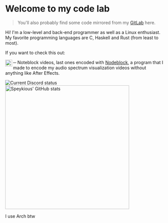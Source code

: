 # Welcome to my code lab

> You'll also probably find some code mirrored from my [GitLab](https://gitlab.com/Speykious) here.

Hi! I'm a low-level and back-end programmer as well as a Linux enthusiast.
My favorite programming languages are C, Haskell and Rust (from least to most).

If you want to check this out:

[<img align='left' alt="YouTube channel" width='22px' src='https://upload.wikimedia.org/wikipedia/commons/0/09/YouTube_full-color_icon_%282017%29.svg' />][ytb] ─ Noteblock videos, last ones encoded with [Nodeblock](https://gitlab.com/Speykious/nodeblock), a program that I made to encode my audio spectrum visualization videos without anything like After Effects.

  
<img alt="Current Discord status" src='https://discord.c99.nl/widget/theme-3/358960666238910465.png' />

<img alt="Speykious' GitHub stats" src='https://github-readme-stats.vercel.app/api?username=Speykious&show_incos=true&hide_border=true&theme=tokyonight' width='395px' />


[ytb]: https://www.youtube.com/channel/UCOiJt_VwWxzo-MJB_ANxqvA



I use Arch btw
